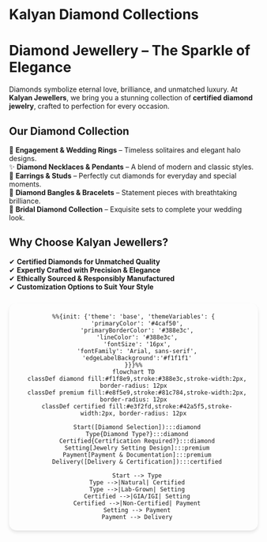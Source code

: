 
<style>
/* Light Theme */
[data-md-color-scheme="default"] h1, 
[data-md-color-scheme="default"] h2, 
[data-md-color-scheme="default"] h3, 
[data-md-color-scheme="default"] h4, 
[data-md-color-scheme="default"] h5, 
[data-md-color-scheme="default"] h6 {
    color:rgb(215, 109, 9)!important;
}

/* Dark Theme */
[data-md-color-scheme="slate"] h1, 
[data-md-color-scheme="slate"] h2, 
[data-md-color-scheme="slate"] h3, 
[data-md-color-scheme="slate"] h4, 
[data-md-color-scheme="slate"] h5, 
[data-md-color-scheme="slate"] h6 {
    color:rgb(187, 41, 50) !important;
}
</style>

# Kalyan Diamond Collections


# **Diamond Jewellery – The Sparkle of Elegance**  

Diamonds symbolize eternal love, brilliance, and unmatched luxury. At **Kalyan Jewellers**, we bring you a stunning collection of **certified diamond jewelry**, crafted to perfection for every occasion.  

## **Our Diamond Collection**  
💎 **Engagement & Wedding Rings** – Timeless solitaires and elegant halo designs.  
✨ **Diamond Necklaces & Pendants** – A blend of modern and classic styles.  
🌟 **Earrings & Studs** – Perfectly cut diamonds for everyday and special moments.  
💍 **Diamond Bangles & Bracelets** – Statement pieces with breathtaking brilliance.  
👑 **Bridal Diamond Collection** – Exquisite sets to complete your wedding look.  

## **Why Choose Kalyan Jewellers?**  
✔ **Certified Diamonds for Unmatched Quality**  
✔ **Expertly Crafted with Precision & Elegance**  
✔ **Ethically Sourced & Responsibly Manufactured**  
✔ **Customization Options to Suit Your Style**  





```mermaid
%%{init: {'theme': 'base', 'themeVariables': {
  'primaryColor': '#4caf50',
  'primaryBorderColor': '#388e3c',
  'lineColor': '#388e3c',
  'fontSize': '16px',
  'fontFamily': 'Arial, sans-serif',
  'edgeLabelBackground':'#f1f1f1'
}}}%%
flowchart TD
  classDef diamond fill:#f1f8e9,stroke:#388e3c,stroke-width:2px, border-radius: 12px
  classDef premium fill:#e8f5e9,stroke:#81c784,stroke-width:2px, border-radius: 12px
  classDef certified fill:#e3f2fd,stroke:#42a5f5,stroke-width:2px, border-radius: 12px

  Start([Diamond Selection]):::diamond
  Type{Diamond Type?}:::diamond
  Certified{Certification Required?}:::diamond
  Setting[Jewelry Setting Design]:::premium
  Payment[Payment & Documentation]:::premium
  Delivery([Delivery & Certification]):::certified

  Start --> Type
  Type -->|Natural| Certified
  Type -->|Lab-Grown| Setting
  Certified -->|GIA/IGI| Setting
  Certified -->|Non-Certified| Payment
  Setting --> Payment
  Payment --> Delivery

```
<style>/* Updated Diamond Flowchart Styling */
.mermaid {
  background: var(--md-code-bg-color);
  border-radius: 15px;
  padding: 20px;
  margin: 25px 0;
  box-shadow: 0 4px 6px rgba(0, 0, 0, 0.1);
  text-align: center;
}

.mermaid .node rect {
  rx: 12px;
  ry: 12px;
  stroke-width: 2px;
  filter: drop-shadow(0 2px 5px rgba(0, 0, 0, 0.15));
}

.mermaid .node.diamond {
  fill: #f1f8e9;
  stroke: #388e3c;
  border-radius: 12px;
}

.mermaid .node.premium {
  fill: #e8f5e9;
  stroke:rgb(129, 173, 199);
  border-radius: 12px;
}

.mermaid .node.certified {
  fill: #e3f2fd;
  stroke: #42a5f5;
  border-radius: 12px;
}
</style>